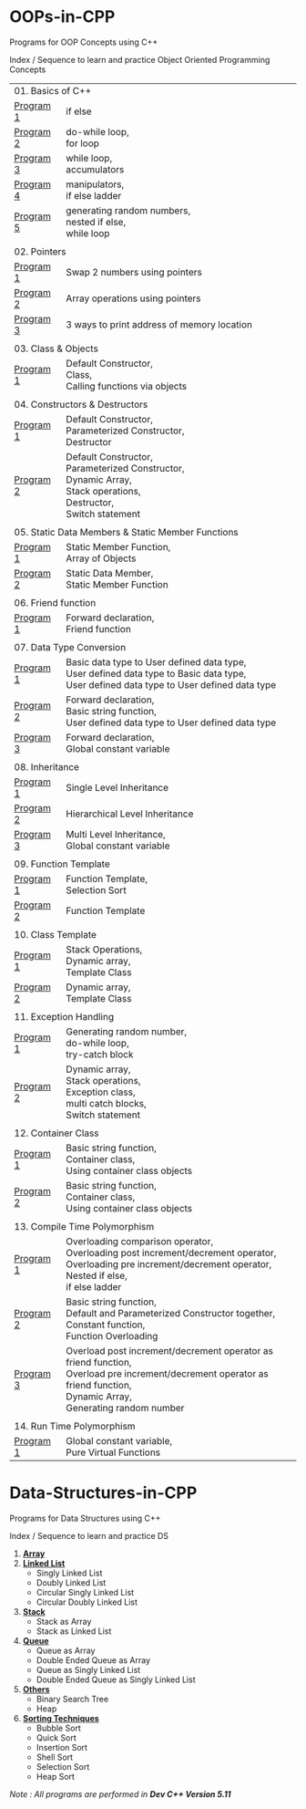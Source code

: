 # OOPs-in-CPP
Programs for OOP Concepts using C++

Index / Sequence to learn and practice Object Oriented Programming Concepts

<table>
<tr>
<td colspan="2">01. Basics of C++</td>
</tr>
<tr>
<td><a href="https://github.com/vickygupta16/OOPs-and-Data-Structures-in-CPP/blob/master/OOPs/01%20Basics%20of%20C%2B%2B/Program%201.cpp" target="_blank">Program 1</a></td>
<td>if else</td>
</tr>
<tr>
<td><a href="https://github.com/vickygupta16/OOPs-and-Data-Structures-in-CPP/blob/master/OOPs/01%20Basics%20of%20C%2B%2B/Program%202.cpp" target="_blank">Program 2</a></td>
<td>do-while loop,<br/>for loop</td>
</tr>
<tr>
<td><a href="https://github.com/vickygupta16/OOPs-and-Data-Structures-in-CPP/blob/master/OOPs/01%20Basics%20of%20C%2B%2B/Program%203.cpp" target="_blank">Program 3<a/></td>
<td>while loop,<br/>accumulators</td>
</tr>
<tr>
<td><a href="https://github.com/vickygupta16/OOPs-and-Data-Structures-in-CPP/blob/master/OOPs/01%20Basics%20of%20C%2B%2B/Program%204.cpp" target="_blank">Program 4</a></td>
<td>manipulators,<br/>if else ladder</td>
</tr>
<tr>
<td><a href="https://github.com/vickygupta16/OOPs-and-Data-Structures-in-CPP/blob/master/OOPs/01%20Basics%20of%20C%2B%2B/Program%205.cpp" target="_blank">Program 5</a></td>
<td>generating random numbers,<br/>nested if else,<br/>while loop</td>
</tr>
<tr><td></td></tr>
<tr>
<td colspan="2">02. Pointers</td>
</tr>
<tr>
<td><a href="https://github.com/vickygupta16/OOPs-and-Data-Structures-in-CPP/blob/master/OOPs/02%20Pointers/Program%201.cpp" target="_blank">Program 1</a></td>
<td>Swap 2 numbers using pointers</td>
</tr>
<tr>
<td><a href="https://github.com/vickygupta16/OOPs-and-Data-Structures-in-CPP/blob/master/OOPs/02%20Pointers/Program%202.cpp" target="_blank">Program 2</a></td>
<td>Array operations using pointers</td>
</tr>
<tr>
<td><a href="https://github.com/vickygupta16/OOPs-and-Data-Structures-in-CPP/blob/master/OOPs/02%20Pointers/Program%203.cpp" target="_blank">Program 3</a></td>
<td>3 ways to print address of memory location</td>
</tr>
<tr><td></td></tr>
<tr>
<td colspan="2">03. Class & Objects</td>
</tr>
<tr>
<td><a href="https://github.com/vickygupta16/OOPs-and-Data-Structures-in-CPP/blob/master/OOPs/03%20Class%20%26%20Objects/Program%201.cpp" target="_blank">Program 1</a></td>
<td>Default Constructor,<br/>Class,<br/>Calling functions via objects</td>
</tr>
<tr><td></td></tr>
<tr>
<td colspan="2">04. Constructors & Destructors</td>
</tr>
<tr>
<td><a href="https://github.com/vickygupta16/OOPs-and-Data-Structures-in-CPP/blob/master/OOPs/04%20Constructors%20%26%20Destructors/Program%201.cpp" target="_blank">Program 1</a></td>
<td>Default Constructor,<br/>Parameterized Constructor,<br/>Destructor</td>
</tr>
<tr>
<td><a href="https://github.com/vickygupta16/OOPs-and-Data-Structures-in-CPP/blob/master/OOPs/04%20Constructors%20%26%20Destructors/Program%202.cpp" target="_blank">Program 2</a></td>
<td>Default Constructor,<br/>Parameterized Constructor,<br/>Dynamic Array,<br/>Stack operations,<br/>Destructor,<br/>Switch statement</td>
</tr>
<tr><td></td></tr>
<tr>
<td colspan="2">05. Static Data Members & Static Member Functions</td>
</tr>
<tr>
<td><a href="https://github.com/vickygupta16/OOPs-and-Data-Structures-in-CPP/blob/master/OOPs/05%20Static%20Data%20Member%20%26%20Static%20Member%20Functions/Program%201.cpp" target="_blank">Program 1</a></td>
<td>Static Member Function,<br/>Array of Objects</td>
</tr>
<tr>
<td><a href="https://github.com/vickygupta16/OOPs-and-Data-Structures-in-CPP/blob/master/OOPs/05%20Static%20Data%20Member%20%26%20Static%20Member%20Functions/Program%202.cpp" target="_blank">Program 2</a></td>
<td>Static Data Member,<br/>Static Member Function</td>
</tr>
<tr><td></td></tr>
<tr>
<td colspan="2">06. Friend function</td>
</tr>
<tr>
<td><a href="https://github.com/vickygupta16/OOPs-and-Data-Structures-in-CPP/blob/master/OOPs/06%20Friend%20Function/Program%201.cpp" target="_blank">Program 1</a></td>
<td>Forward declaration,<br/>Friend function</td>
</tr>
<tr><td></td></tr>
<tr>
<td colspan="2">07. Data Type Conversion</td>
</tr>
<tr>
<td><a href="https://github.com/vickygupta16/OOPs-and-Data-Structures-in-CPP/blob/master/OOPs/07%20Data%20Type%20Conversion/Program%201.cpp" target="_blank">Program 1</a></td>
<td>Basic data type to User defined data type,<br/>
User defined data type to Basic data type,<br/>
User defined data type to User defined data type</td>
</tr>
<tr>
<td><a href="https://github.com/vickygupta16/OOPs-and-Data-Structures-in-CPP/blob/master/OOPs/07%20Data%20Type%20Conversion/Program%202.cpp" target="_blank">Program 2</a></td>
<td>Forward declaration,<br/>Basic string function,<br/>User defined data type to User defined data type</td>
</tr>
<tr>
<td><a href="https://github.com/vickygupta16/OOPs-and-Data-Structures-in-CPP/blob/master/OOPs/07%20Data%20Type%20Conversion/Program%203.cpp" target="_blank">Program 3</a></td>
<td>Forward declaration,<br/>Global constant variable</td>
</tr>
<tr><td></td></tr>
<tr>
<td colspan="2">08. Inheritance</td>
</tr>
<tr>
<td><a href="https://github.com/vickygupta16/OOPs-and-Data-Structures-in-CPP/blob/master/OOPs/08%20Inheritance/Program%201.cpp" target="_blank">Program 1</a></td>
<td>Single Level Inheritance</td>
</tr>
<tr>
<td><a href="https://github.com/vickygupta16/OOPs-and-Data-Structures-in-CPP/blob/master/OOPs/08%20Inheritance/Program%202.cpp" target="_blank">Program 2</a></td>
<td>Hierarchical Level Inheritance</td>
</tr>
<tr>
<td><a href="https://github.com/vickygupta16/OOPs-and-Data-Structures-in-CPP/blob/master/OOPs/08%20Inheritance/Program%203.cpp" target="_blank">Program 3</a></td>
<td>Multi Level Inheritance,<br/>Global constant variable</td>
</tr>
<tr><td></td></tr>
<tr>
<td colspan="2">09. Function Template</td>
</tr>
<tr>
<td><a href="https://github.com/vickygupta16/OOPs-and-Data-Structures-in-CPP/blob/master/OOPs/09%20Function%20Template/Program%201.cpp" target="_blank">Program 1</a></td>
<td>Function Template,<br/>Selection Sort</td>
</tr>
<tr>
<td><a href="https://github.com/vickygupta16/OOPs-and-Data-Structures-in-CPP/blob/master/OOPs/09%20Function%20Template/Program%202.cpp" target="_blank">Program 2</a></td>
<td>Function Template</td>
</tr>
<tr><td></td></tr>
<tr>
<td colspan="2">10. Class Template</td>
</tr>
<tr>
<td><a href="https://github.com/vickygupta16/OOPs-and-Data-Structures-in-CPP/blob/master/OOPs/10%20Class%20Template/Program%201.cpp" target="_blank">Program 1</a></td>
<td>Stack Operations,<br/>Dynamic array,<br/>Template Class</td>
</tr>
<tr>
<td><a href="https://github.com/vickygupta16/OOPs-and-Data-Structures-in-CPP/blob/master/OOPs/10%20Class%20Template/Program%202.cpp" target="_blank">Program 2</a></td>
<td>Dynamic array,<br/>Template Class</td>
</tr>
<tr><td></td></tr>
<tr>
<td colspan="2">11. Exception Handling</td>
</tr>
<tr>
<td><a href="https://github.com/vickygupta16/OOPs-and-Data-Structures-in-CPP/blob/master/OOPs/11%20Exception%20Handling/Program%201.cpp" target="_blank">Program 1</a></td>
<td>Generating random number,<br/>do-while loop,<br/>try-catch block</td>
</tr>
<tr>
<td><a href="https://github.com/vickygupta16/OOPs-and-Data-Structures-in-CPP/blob/master/OOPs/11%20Exception%20Handling/Program%202.cpp" target="_blank">Program 2</a></td>
<td>Dynamic array,<br/>Stack operations,<br/>Exception class,<br/>multi catch blocks,<br/>Switch statement</td>
</tr>
<tr><td></td></tr>
<tr>
<td colspan="2">12. Container Class</td>
</tr>
<tr>
<td><a href="https://github.com/vickygupta16/OOPs-and-Data-Structures-in-CPP/blob/master/OOPs/12%20Container%20Class/Program%201.cpp" target="_blank">Program 1</a></td>
<td>Basic string function,<br/>Container class,<br/>Using container class objects</td>
</tr>
<tr>
<td><a href="https://github.com/vickygupta16/OOPs-and-Data-Structures-in-CPP/blob/master/OOPs/12%20Container%20Class/Program%202.cpp" target="_blank">Program 2</a></td>
<td>Basic string function,<br/>Container class,<br/>Using container class objects</td>
</tr>
<tr><td></td></tr>
<tr>
<td colspan="2">13. Compile Time Polymorphism</td>
</tr>
<tr>
<td><a href="https://github.com/vickygupta16/OOPs-and-Data-Structures-in-CPP/blob/master/OOPs/13%20Compile%20Time%20Polymorphism/Program%201.cpp" target="_blank">Program 1</a></td>
<td>Overloading comparison operator,<br/>Overloading post increment/decrement operator,<br/>Overloading pre increment/decrement operator,<br/>Nested if else,<br/>if else ladder</td>
</tr>
<tr>
<td><a href="https://github.com/vickygupta16/OOPs-and-Data-Structures-in-CPP/blob/master/OOPs/13%20Compile%20Time%20Polymorphism/Program%202.cpp" target="_blank">Program 2</a></td>
<td>Basic string function,<br/>Default and Parameterized Constructor together,<br/>Constant function,<br/>Function Overloading</td>
</tr>
<tr>
<td><a href="https://github.com/vickygupta16/OOPs-and-Data-Structures-in-CPP/blob/master/OOPs/13%20Compile%20Time%20Polymorphism/Program%203.cpp" target="_blank">Program 3</a></td>
<td>Overload post increment/decrement operator as friend function,<br/>Overload pre increment/decrement operator as friend function,<br/>Dynamic Array,<br/>Generating random number</td>
</tr>
<tr><td></td></tr>
<tr>
<td colspan="2">14. Run Time Polymorphism</td>
</tr>
<tr>
<td><a href="https://github.com/vickygupta16/OOPs-and-Data-Structures-in-CPP/blob/master/OOPs/14%20Run%20Time%20Polymorphism/Program%201.cpp" target="_blank">Program 1</a></td>
<td>Global constant variable,<br/>Pure Virtual Functions</td>
</tr>
</table>

# Data-Structures-in-CPP
Programs for Data Structures using C++

Index / Sequence to learn and practice DS

 1. [**Array**](https://github.com/vickygupta16/Data-Structures-in-CPP/tree/master/DS/Array)
 2. [**Linked List**](https://github.com/vickygupta16/Data-Structures-in-CPP/tree/master/DS/Linked%20List)
	 - Singly Linked List
	 - Doubly Linked List
	 - Circular Singly Linked List
	 - Circular Doubly Linked List
 3. [**Stack**](https://github.com/vickygupta16/Data-Structures-in-CPP/tree/master/DS/Stack)
	 - Stack as Array
	 - Stack as Linked List
 4. [**Queue**](https://github.com/vickygupta16/Data-Structures-in-CPP/tree/master/DS/Queue)
	 - Queue as Array
	 - Double Ended Queue as Array
	 - Queue as Singly Linked List
	 - Double Ended Queue as Singly Linked List
 5. [**Others**](https://github.com/vickygupta16/Data-Structures-in-CPP/tree/master/DS/Other)
	 - Binary Search Tree
	 - Heap
 6. [**Sorting Techniques**](https://github.com/vickygupta16/Data-Structures-in-CPP/tree/master/DS/6%20Sorting%20Techniques)
	 - Bubble Sort
	 - Quick Sort
	 - Insertion Sort
	 - Shell Sort
	 - Selection Sort
	 - Heap Sort

*Note : All programs are performed in **Dev C++ Version 5.11***
